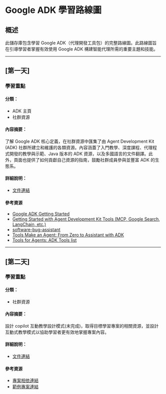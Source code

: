 # Google ADK 學習路線圖

## 概述

此儲存庫包含學習 Google ADK（代理開發工具包）的完整路線圖。此路線圖旨在引導學習者掌握有效使用 Google ADK 構建智能代理所需的重要主題和技能。

---
## [第一天]

### 學習重點
#### 分類：
- ADK 主頁
- 社群資源
#### 內容摘要：

了解 Google ADK 核心定義，在社群資源中匯集了由 Agent Development Kit (ADK) 社群所建立和維護的各類資源。內容涵蓋了入門教學、深度課程、代理程式開發的教學與示範、Java 版本的 ADK 資源，以及多國語言的文件翻譯。此外，頁面也提供了如何貢獻自己資源的指南，鼓勵社群成員參與並豐富 ADK 的生態系。

#### 詳細說明：
  - [文件連結](./docs/google-adk-docs-community_summary.md)

#### 參考資源

- [Google ADK Getting Started ](https://google.github.io/adk-docs/community/#getting-started)
- [Getting Started with Agent Development Kit Tools (MCP, Google Search, LangChain, etc.)
  ](https://www.youtube.com/watch?v=5ZmaWY7UX6k)
- [software-bug-assistant](https://github.com/google/adk-samples/tree/main/python/agents/software-bug-assistant)
- [Tools Make an Agent: From Zero to Assistant with ADK](https://cloud.google.com/blog/topics/developers-practitioners/tools-make-an-agent-from-zero-to-assistant-with-adk?e=48754805?utm_source%3Dtwitter?utm_source%3Dlinkedin)
- [Tools for Agents: ADK Tools list](https://google.github.io/adk-docs/tools/)

---
## [第二天]

### 學習重點
#### 分類：
- 社群資源

#### 內容摘要：

設計 copilot 互動教學設計模式(未完成)，取得目標學習專案的相關資源，並設計互動式教學模式以協助學習者更有效地掌握專案內容。

#### 詳細說明：
  - [文件連結](.github/chatmodes/repo-guiding-learning.chatmode.md)


#### 參考資源
  - [專案相依連結](workspace/python/agents/software-bug-assistant/pyproject_explanation.md)
  - [範例專案連結](workspace/samples/adk-samples/README.md)